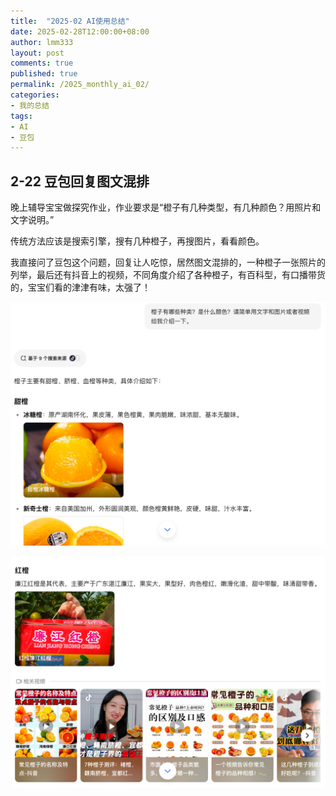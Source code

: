 ```yaml
---
title:  "2025-02 AI使用总结"
date: 2025-02-28T12:00:00+08:00
author: lmm333
layout: post
comments: true
published: true
permalink: /2025_monthly_ai_02/
categories:
- 我的总结
tags:
- AI
- 豆包
---
```


## 2-22 豆包回复图文混排

晚上辅导宝宝做探究作业，作业要求是“橙子有几种类型，有几种颜色？用照片和文字说明。”

传统方法应该是搜索引擎，搜有几种橙子，再搜图片，看看颜色。

我直接问了豆包这个问题，回复让人吃惊，居然图文混排的，一种橙子一张照片的列举，最后还有抖音上的视频，不同角度介绍了各种橙子，有百科型，有口播带货的，宝宝们看的津津有味，太强了！

![img01.png](../images/2025-02-28-2025_monthly_ai_02/img01.png)

![img.png](../images/2025-02-28-2025_monthly_ai_02/img02.png)

